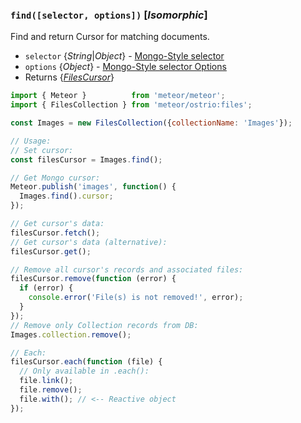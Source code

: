 ### `find([selector, options])` [*Isomorphic*]

Find and return Cursor for matching documents.

- `selector` {*String*|*Object*} - [Mongo-Style selector](http://docs.meteor.com/api/collections.html#selectors)
- `options` {*Object*} - [Mongo-Style selector Options](http://docs.meteor.com/api/collections.html#sortspecifiers)
- Returns {*[FilesCursor](https://github.com/VeliovGroup/Meteor-Files/blob/master/docs/FilesCursor.md)*}

```js
import { Meteor }          from 'meteor/meteor';
import { FilesCollection } from 'meteor/ostrio:files';

const Images = new FilesCollection({collectionName: 'Images'});

// Usage:
// Set cursor:
const filesCursor = Images.find();

// Get Mongo cursor:
Meteor.publish('images', function() {
  Images.find().cursor;
});

// Get cursor's data:
filesCursor.fetch();
// Get cursor's data (alternative):
filesCursor.get();

// Remove all cursor's records and associated files:
filesCursor.remove(function (error) {
  if (error) {
    console.error('File(s) is not removed!', error);
  }
});
// Remove only Collection records from DB:
Images.collection.remove();

// Each:
filesCursor.each(function (file) {
  // Only available in .each():
  file.link();
  file.remove();
  file.with(); // <-- Reactive object
});
```
